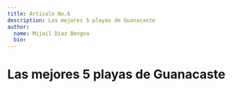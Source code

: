 ```yaml
---
title: Articulo No.6
description: Las mejores 5 playas de Guanacaste
author:
  name: Mijail Diaz Bengoa
  bio:
---
```


# Las mejores 5 playas de Guanacaste

<info-box>
  <template #info-box>
  <center>
  <p><img src="https://www.larepublica.net/storage/images/2022/07/03/20220703162658.ranking-22.x2.jpg"  width="600"
   /></p>
   </center><h4>Playa Conchal</h4>
  <p>
  Conocida por su distintiva arena compuesta de conchas trituradas, Playa Conchal es una joya de Guanacaste. Sus aguas cristalinas y turquesas son ideales para practicar snorkel y buceo. La playa se encuentra cerca del Parque Nacional Marino Las Baulas, lo que la convierte en un punto de observación de tortugas marinas.
  </p><hr>
  <center><p>
<img src="https://paraisos.online/wp-content/uploads/2021/02/86377787_10162757031585417_7449557746266931200_o.jpg"  width="600"
   /></p>
  </center><h4>Playa Tamarindo</h4>
  <p>
  Esta popular playa es famosa por su ambiente animado y su vibrante vida nocturna. Es un lugar ideal para practicar surf, especialmente para principiantes. Además de las olas, Tamarindo ofrece una amplia variedad de restaurantes, tiendas y actividades para los visitantes.
</p>
<hr><center><p>
<img src="https://dynamic-media-cdn.tripadvisor.com/media/photo-o/01/31/26/b2/entire-flamingo-beach.jpg?w=700&h=-1&s=1"  width="600"
   /></p></center>
  <h4>Playa Flamingo</h4>
  <p>
  Playa Flamingo es conocida por su espectacular puesta de sol sobre el Océano Pacífico. Sus aguas tranquilas y arena blanca la convierten en un lugar perfecto para nadar y relajarse. También es un punto de partida para excursiones de pesca deportiva y buceo.
</p>
<hr><center><p>
<img src="https://mediavault.point2.com/p2a/htmltext/ee34/b372/4c7b/b64fc6fd5d7d57183e5d/original.jpg"  width="600"
   /></p></center>
<h4>Playa Hermosa</h4>
<p>A pesar de su nombre, Playa Hermosa es una playa tranquila y relajada, ideal para aquellos que buscan alejarse del bullicio. Es una playa de arena oscura con fuertes olas, por lo que es popular entre los surfistas más experimentados. Además, es un sitio reconocido para el avistamiento de aves marinas.
</p>
<hr><center><p>
<img src="https://costarica.org/wp-content/uploads/2014/12/Playa-Ocotal-Boat.jpg"  width="600"
   /></p></center>
<h4>Playa Ocotal</h4>
<p>Playa Ocotal es una pequeña y pintoresca bahía rodeada de colinas cubiertas de vegetación. Sus aguas cristalinas son perfectas para el snorkel y el buceo, ya que albergan una rica vida marina. Es un lugar tranquilo y relajante para disfrutar de la naturaleza y las actividades acuáticas.</p>
<hr>
  </template>
</info-box>
